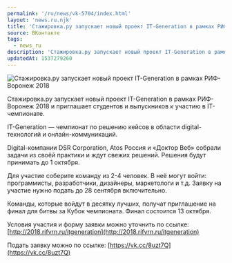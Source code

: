 ```yaml
---
permalink: '/ru/news/vk-5704/index.html'
layout: 'news.ru.njk'
title: 'Стажировка.ру запускает новый проект IT-Generation в рамках РИФ-Воронеж 2018'
source: ВКонтакте
tags:
  - news_ru
description: 'Стажировка.ру запускает новый проект IT-Generation в рамках РИФ-Воронеж 2018'
updatedAt: 1537279260
---
```

![Стажировка.ру запускает новый проект IT-Generation в рамках РИФ-Воронеж 2018](https://sun9-5.userapi.com/impf/c848732/v848732456/7cef6/jR6VJileYMM.jpg?size=600x580&quality=96&proxy=1&sign=8a357fa86787e46f008ae53590837e05&c_uniq_tag=Rc54P4kfyc1GathWD3VN-o-HkNjLT9bFNnUx0IzrjWM&type=album)

Стажировка.ру запускает новый проект IT-Generation в рамках РИФ-Воронеж 2018 и приглашает студентов и выпускников к участию в IT-чемпионате.

IT-Generation — чемпионат по решению кейсов в области digital-технологий и онлайн-коммуникаций.

Digital-компании DSR Corporation, Atos Россия и «Доктор Веб» собрали задачи из своёй практики и ждут свежих решений. Решения будут принимать до 1 октября.

Для участие соберите команду из 2-4 человек. В неё могут войти: программисты, разработчики, дизайнеры, маркетологи и т.д. Заявку на участие нужно подать до 28 сентября включительно.

Команды, которые войдут в десятку лучших, получат приглашение на финал для битвы за Кубок чемпионата. Финал состоится 13 октября.

Условия участия и форму заявки можно уточнить по ссылке: [http://2018.rifvrn.ru/itgeneration](http://2018.rifvrn.ru/itgeneration)

Подать заявку можно по ссылке: [https://vk.cc/8uzt7Q](https://vk.cc/8uzt7Q)
